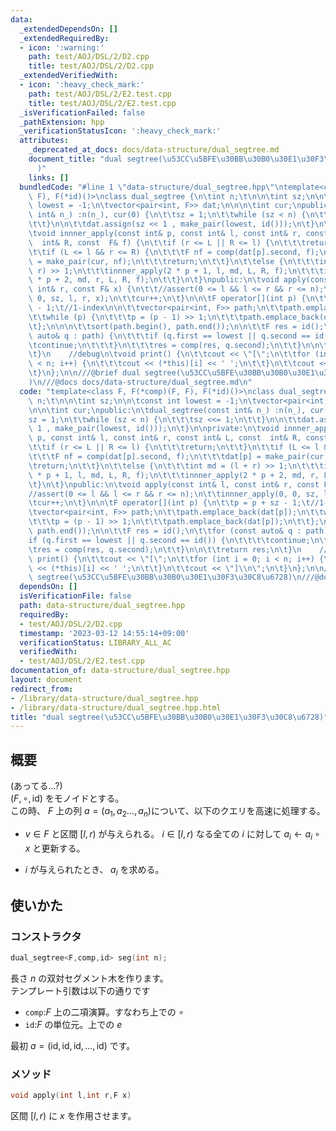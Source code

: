```yaml
---
data:
  _extendedDependsOn: []
  _extendedRequiredBy:
  - icon: ':warning:'
    path: test/AOJ/DSL/2/D2.cpp
    title: test/AOJ/DSL/2/D2.cpp
  _extendedVerifiedWith:
  - icon: ':heavy_check_mark:'
    path: test/AOJ/DSL/2/E2.test.cpp
    title: test/AOJ/DSL/2/E2.test.cpp
  _isVerificationFailed: false
  _pathExtension: hpp
  _verificationStatusIcon: ':heavy_check_mark:'
  attributes:
    _deprecated_at_docs: docs/data-structure/dual_segtree.md
    document_title: "dual segtree(\u53CC\u5BFE\u30BB\u30B0\u30E1\u30F3\u30C8\u6728\
      )"
    links: []
  bundledCode: "#line 1 \"data-structure/dual_segtree.hpp\"\ntemplate<class F, F(*comp)(F,\
    \ F), F(*id)()>\nclass dual_segtree {\n\tint n;\t\n\n\tint sz;\n\n\tconst int\
    \ lowest = -1;\n\tvector<pair<int, F>> dat;\n\n\n\tint cur;\npublic:\n\tdual_segtree(const\
    \ int& n_) :n(n_), cur(0) {\n\t\tsz = 1;\n\t\twhile (sz < n) {\n\t\t\tsz <<= 1;\n\
    \t\t}\n\n\t\tdat.assign(sz << 1 , make_pair(lowest, id()));\n\t}\n\nprivate:\n\
    \tvoid innner_apply(const int& p, const int& l, const int& r, const int& L, const\
    \  int& R, const  F& f) {\n\t\tif (r <= L || R <= l) {\n\t\t\treturn;\n\t\t}\n\
    \t\tif (L <= l && r <= R) {\n\t\t\tF nf = comp(dat[p].second, f);\n\t\t\tdat[p]\
    \ = make_pair(cur, nf);\n\t\t\treturn;\n\t\t}\n\t\telse {\n\t\t\tint md = (l +\
    \ r) >> 1;\n\t\t\tinnner_apply(2 * p + 1, l, md, L, R, f);\n\t\t\tinnner_apply(2\
    \ * p + 2, md, r, L, R, f);\n\t\t}\n\t}\npublic:\n\tvoid apply(const int& l, const\
    \ int& r, const F& x) {\n\t\t//assert(0 <= l && l <= r && r <= n);\n\t\tinnner_apply(0,\
    \ 0, sz, l, r, x);\n\t\tcur++;\n\t}\n\n\tF operator[](int p) {\n\t\tp = p + sz\
    \ - 1;\t//1-index\n\n\t\tvector<pair<int, F>> path;\n\t\tpath.emplace_back(dat[p]);\n\
    \t\twhile (p) {\n\t\t\tp = (p - 1) >> 1;\n\t\t\tpath.emplace_back(dat[p]);\n\t\
    \t};\n\n\n\t\tsort(path.begin(), path.end());\n\n\t\tF res = id();\n\t\tfor (const\
    \ auto& q : path) {\n\t\t\tif (q.first == lowest || q.second == id()) {\n\t\t\t\
    \tcontinue;\n\t\t\t}\n\t\t\tres = comp(res, q.second);\n\t\t}\n\n\t\treturn res;\n\
    \t}\n    //debug\n\tvoid print() {\n\t\tcout << \"[\";\n\t\tfor (int i = 0; i\
    \ < n; i++) {\n\t\t\tcout << (*this)[i] << ' ';\n\t\t}\n\t\tcout << \"]\\n\";\n\
    \t}\n};\n\n///@brief dual segtree(\u53CC\u5BFE\u30BB\u30B0\u30E1\u30F3\u30C8\u6728\
    )\n///@docs docs/data-structure/dual_segtree.md\n"
  code: "template<class F, F(*comp)(F, F), F(*id)()>\nclass dual_segtree {\n\tint\
    \ n;\t\n\n\tint sz;\n\n\tconst int lowest = -1;\n\tvector<pair<int, F>> dat;\n\
    \n\n\tint cur;\npublic:\n\tdual_segtree(const int& n_) :n(n_), cur(0) {\n\t\t\
    sz = 1;\n\t\twhile (sz < n) {\n\t\t\tsz <<= 1;\n\t\t}\n\n\t\tdat.assign(sz <<\
    \ 1 , make_pair(lowest, id()));\n\t}\n\nprivate:\n\tvoid innner_apply(const int&\
    \ p, const int& l, const int& r, const int& L, const  int& R, const  F& f) {\n\
    \t\tif (r <= L || R <= l) {\n\t\t\treturn;\n\t\t}\n\t\tif (L <= l && r <= R) {\n\
    \t\t\tF nf = comp(dat[p].second, f);\n\t\t\tdat[p] = make_pair(cur, nf);\n\t\t\
    \treturn;\n\t\t}\n\t\telse {\n\t\t\tint md = (l + r) >> 1;\n\t\t\tinnner_apply(2\
    \ * p + 1, l, md, L, R, f);\n\t\t\tinnner_apply(2 * p + 2, md, r, L, R, f);\n\t\
    \t}\n\t}\npublic:\n\tvoid apply(const int& l, const int& r, const F& x) {\n\t\t\
    //assert(0 <= l && l <= r && r <= n);\n\t\tinnner_apply(0, 0, sz, l, r, x);\n\t\
    \tcur++;\n\t}\n\n\tF operator[](int p) {\n\t\tp = p + sz - 1;\t//1-index\n\n\t\
    \tvector<pair<int, F>> path;\n\t\tpath.emplace_back(dat[p]);\n\t\twhile (p) {\n\
    \t\t\tp = (p - 1) >> 1;\n\t\t\tpath.emplace_back(dat[p]);\n\t\t};\n\n\n\t\tsort(path.begin(),\
    \ path.end());\n\n\t\tF res = id();\n\t\tfor (const auto& q : path) {\n\t\t\t\
    if (q.first == lowest || q.second == id()) {\n\t\t\t\tcontinue;\n\t\t\t}\n\t\t\
    \tres = comp(res, q.second);\n\t\t}\n\n\t\treturn res;\n\t}\n    //debug\n\tvoid\
    \ print() {\n\t\tcout << \"[\";\n\t\tfor (int i = 0; i < n; i++) {\n\t\t\tcout\
    \ << (*this)[i] << ' ';\n\t\t}\n\t\tcout << \"]\\n\";\n\t}\n};\n\n///@brief dual\
    \ segtree(\u53CC\u5BFE\u30BB\u30B0\u30E1\u30F3\u30C8\u6728)\n///@docs docs/data-structure/dual_segtree.md"
  dependsOn: []
  isVerificationFile: false
  path: data-structure/dual_segtree.hpp
  requiredBy:
  - test/AOJ/DSL/2/D2.cpp
  timestamp: '2023-03-12 14:55:14+09:00'
  verificationStatus: LIBRARY_ALL_AC
  verifiedWith:
  - test/AOJ/DSL/2/E2.test.cpp
documentation_of: data-structure/dual_segtree.hpp
layout: document
redirect_from:
- /library/data-structure/dual_segtree.hpp
- /library/data-structure/dual_segtree.hpp.html
title: "dual segtree(\u53CC\u5BFE\u30BB\u30B0\u30E1\u30F3\u30C8\u6728)"
---
```

## 概要
(あってる...?)\
$(F,\circ,\text{id})$ をモノイドとする。\
この時、 $F$ 上の列 $a=(a_1,a_2\dots,a_n)$について、以下のクエリを高速に処理する。
- $v\in F$ と区間 $[l,r)$ が与えられる。 $i\in [l,r)$ なる全ての $i$ に対して $a_i\leftarrow a_i\circ x$ と更新する。

- $i$ が与えられたとき、 $a_i$ を求める。
## 使いかた
### コンストラクタ
```cpp
dual_segtree<F,comp,id> seg(int n);
```
長さ $n$ の双対セグメント木を作ります。\
テンプレート引数は以下の通りです
- `comp`:$F$ 上の二項演算。すなわち上での $\circ$
- `id`:$F$ の単位元。上での $e$

最初 $a=(\text{id},\text{id},\text{id},\dots,\text{id})$ です。
### メソッド
```cpp
void apply(int l,int r,F x)
```
区間 $[l,r)$ に $x$ を作用させます。